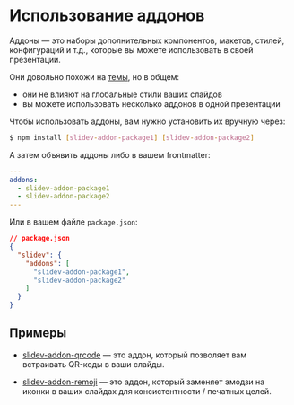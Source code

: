 # Использование аддонов

Аддоны — это наборы дополнительных компонентов, макетов, стилей, конфигураций и т.д., которые вы можете использовать в своей презентации.

Они довольно похожи на [темы](/themes/use), но в общем:

- они не влияют на глобальные стили ваших слайдов
- вы можете использовать несколько аддонов в одной презентации

Чтобы использовать аддоны, вам нужно установить их вручную через:

```bash
$ npm install [slidev-addon-package1] [slidev-addon-package2]
```

А затем объявить аддоны либо в вашем frontmatter:

```yaml
---
addons:
  - slidev-addon-package1
  - slidev-addon-package2
---
```

Или в вашем файле `package.json`:

```json
// package.json
{
  "slidev": {
    "addons": [
      "slidev-addon-package1",
      "slidev-addon-package2"
    ]
  }
}
```

## Примеры

- [slidev-addon-qrcode](https://github.com/kravetsone/slidev-addon-qrcode) — это аддон, который позволяет вам встраивать QR-коды в ваши слайды.

- [slidev-addon-remoji](https://github.com/twitwi/slidev-addon-remoji) — это аддон, который заменяет эмодзи на иконки в ваших слайдах для консистентности / печатных целей.